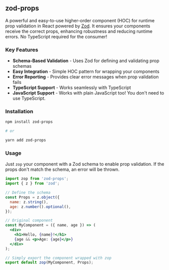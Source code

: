 ## zod-props

A powerful and easy-to-use higher-order component (HOC) for runtime prop validation in React powered by [Zod](https://zod.dev). It ensures your components receive the correct props, enhancing robustness and reducing runtime errors. No TypeScript required for the consumer!

### Key Features

- **Schema-Based Validation** - Uses Zod for defining and validating prop schemas
- **Easy Integration** - Simple HOC pattern for wrapping your components
- **Error Reporting** - Provides clear error messages when prop validation fails
- **TypeScript Support** - Works seamlessly with TypeScript
- **JavaScript Support** - Works with plain JavaScript too! You don't need to use TypeScript.


### Installation

```bash
npm install zod-props

# or

yarn add zod-props
```

### Usage

Just `zop` your component with a Zod schema to enable prop validation. If the props don't match the schema, an error will be thrown.

```jsx
import zop from 'zod-props';
import { z } from 'zod';

// Define the schema
const Props = z.object({
  name: z.string(),
  age: z.number().optional(),
});

// Original component
const MyComponent = ({ name, age }) => (
  <div>
    <h1>Hello, {name}!</h1>
    {age && <p>Age: {age}</p>}
  </div>
);

// Simply export the component wrapped with zop
export default zop(MyComponent, Props);
```